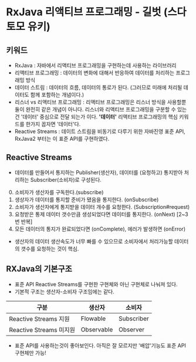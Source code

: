 # RxJava 리액티브 프로그래밍 - 길벗 (스다토모 유키)

## 키워드
- RxJava : 자바에서 리액티브 프로그래밍을 구현하는데 사용하는 라이브러리
- 리액티브 프로그래밍 : 데이터의 변화에 대해서 반응하여 데이터를 처리하는 프로그래밍 방식
- 데이터 스트림 : 데이터의 흐름, 데이터의 통로가 된다. (그러므로 미래에 처리될 데이터도 함께 포함하는 개념이다.)
- 리스너 vs 리액티브 프로그래밍 : 리액티브 프로그래밍은 리스너 방식을 사용할뿐 둘이 완전히 같은 개념이 아니다. 리스너와 리액티브 프로그래밍을 구분할 수 있는건 '데이터' 중심으로 전달 되는가 이다. **'데이터'** 리액티브 프로그래밍의 핵심 키워드를 한가지 꼽자면 '데이터'다.
- Reactive Streams : 데이트 스트림을 비동기로 다루기 위한 자바진영 표준 API, RxJava2 부터는 이 표준 API를 구현하였다.

## Reactive Streams
- 데이터를 만들어서 통지하는 Publisher(생산자), 데이터를 (요청하고) 통지받아 처리하는 Subscriber(소비자)로 구성된다.
0. 소비자가 생산자를 구독한다.(subscribe)
1. 생상자가 데이터를 통지할 준비가 됐음을 통지한다. (onSubscribe)
2. 소비자가 생산자에게 통지받을 데이터 개수를 요청한다. (Subscription#request)
3. 요청받은 통제 데이터 갯수만큼 생성되었다면 데이터를 통지한다. (onNext) [2~3번 반복]
4. 모든 데이터의 통지가 완료되었다면 (onComplete), 에러가 발생하면 (onError)

- 생산자의 데이터 생산속도가 너무 빠를 수 있으므로 소비자에서 처리가능할 데이터의 갯수를 요청하는 것이 핵심.

## RXJava의 기본구조
- 표준 API Reactive Streams를 구현한 구현체와 아닌 구현체로 나눠져 있다.
- 기본적 구조는 생산자-소비자 구조임에는 같다.

|구분 | 생산자 | 소비자|
|---|---|---|
|Reactive Streams 지원 | Flowable | Subscriber|
|Reactive Streams 미지원 | Observable | Observer|
- 표준 API를 사용하는것이 좋아보인다. 아직은 잘 모르지만 '배압'기능도 표준 API 구현체만 가능! 